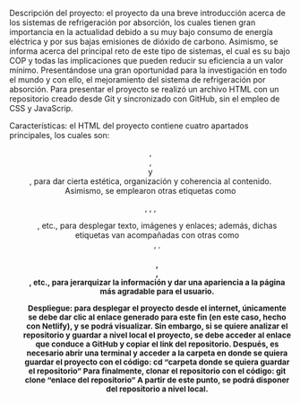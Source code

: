 Descripción del proyecto: el proyecto da una breve introducción acerca de los sistemas de refrigeración por absorción, los cuales tienen gran importancia en la actualidad debido a su muy bajo consumo de energía eléctrica y por sus bajas emisiones de dióxido de carbono. Asimismo, se informa acerca del principal reto de este tipo de sistemas, el cual es su bajo COP y todas las implicaciones que pueden reducir su eficiencia a un valor mínimo. Presentándose una gran oportunidad para la investigación en todo el mundo y con ello, el mejoramiento del sistema de refrigeración por absorción.
Para presentar el proyecto se realizó un archivo HTML con un repositorio creado desde Git y sincronizado con GitHub, sin el empleo de CSS y JavaScrip.

Características: el HTML del proyecto contiene cuatro apartados principales, los cuales son: <header>, <nav>, <main> y <footer>, para dar cierta estética, organización y coherencia al contenido. Asimismo, se emplearon otras etiquetas como <p>, <a>, <img>, <ul>, etc., para desplegar texto, imágenes y enlaces; además, dichas etiquetas van acompañadas con otras como <section>, <small>, <h1>, <br />, <center>, etc., para jerarquizar la información y dar una apariencia a la página más agradable para el usuario.

Despliegue: para desplegar el proyecto desde el internet, únicamente se debe dar clic al enlace generado para este fin (en este caso, hecho con Netlify), y se podrá visualizar. Sin embargo, si se quiere analizar el repositorio y guardar a nivel local el proyecto, se debe acceder al enlace que conduce a GitHub y copiar el link del repositorio. Después, es necesario abrir una terminal y acceder a la carpeta en donde se quiera guardar el proyecto con el código:
cd “carpeta donde se quiera guardar el repositorio”
Para finalmente, clonar el repositorio con el código:
git clone “enlace del repositorio”
A partir de este punto, se podrá disponer del repositorio a nivel local.
